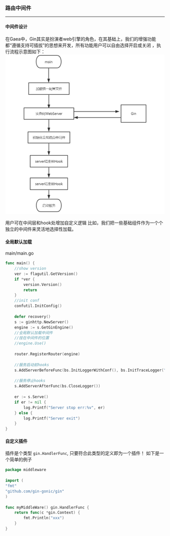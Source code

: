 ### 路由中间件
------

#### 中间件设计
在Gaea中，Gin其实是扮演者web引擎的角色，在其基础上，我们的增强功能都“遵循支持可插拔”的思想来开发，所有功能用户可以自由选择开启或关闭
，执行流程示意图如下：
![pic](../images/g3.jpg)

用户可在中间层和hook处增加自定义逻辑
比如，我们把一些基础组件作为一个个独立的中间件来灵活地选择性加载。

#### 全局默认加载
main/main.go
```go
func main() {
	//show version
	ver := flagutil.GetVersion()
	if *ver {
		version.Version()
		return
	}
	//init conf
	confutil.InitConfig()

	defer recovery()
	s := ginhttp.NewServer()
	engine := s.GetGinEngine()
	//全局默认加载中间件
    //挂在中间件的位置
	//engine.Use()

	router.RegisterRouter(engine)

	//服务启动前hooks
	s.AddServerBeforeFunc(bs.InitLoggerWithConf(), bs.InitTraceLogger("XueYan", "0.1"), bs.InitPerfutil(), bs.InitPprof(), s.InitConfig())

	//服务停止hooks
	s.AddServerAfterFunc(bs.CloseLogger())

	er := s.Serve()
	if er != nil {
		log.Printf("Server stop err:%v", er)
	} else {
		log.Printf("Server exit")
	}
}
```

#### 自定义插件
插件是个类型 `gin.HandlerFunc`, 只要符合此类型的定义即为一个插件！ 如下是一个简单的例子

```go
package middleware

import (
"fmt"
"github.com/gin-gonic/gin"
)

func myMiddleWare() gin.HandlerFunc {
	return func(c *gin.Context) {
		fmt.Println("xxx")
	}
}
```
